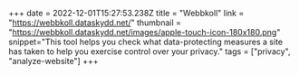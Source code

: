 +++
date = 2022-12-01T15:27:53.238Z
title = "Webbkoll"
link = "https://webbkoll.dataskydd.net/"
thumbnail = "https://webbkoll.dataskydd.net/images/apple-touch-icon-180x180.png"
snippet="This tool helps you check what data-protecting measures a site has taken to help you exercise control over your privacy."
tags = ["privacy", "analyze-website"]
+++
